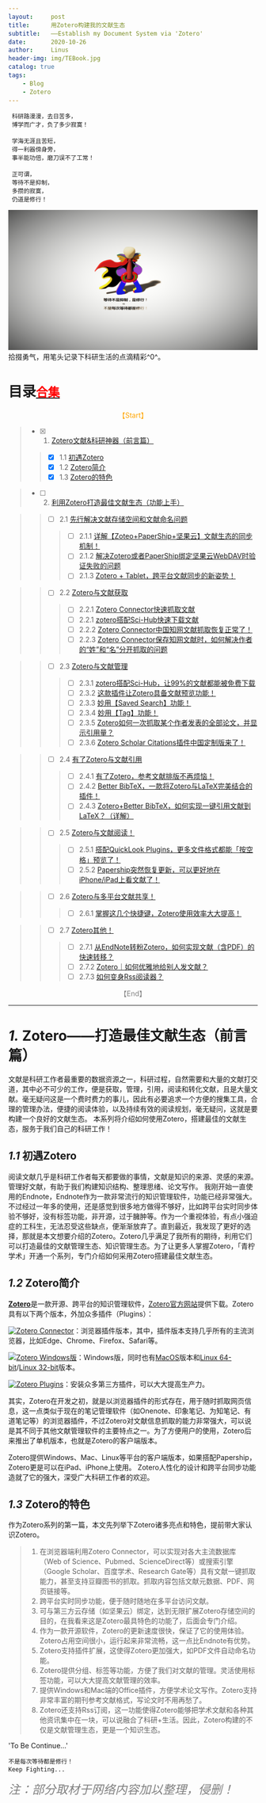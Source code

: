 ```yaml
---
layout:     post
title:      用Zotero构建我的文献生态
subtitle:   ——Establish my Document System via 'Zotero'
date:       2020-10-26
author:     Linus
header-img: img/TEBook.jpg
catalog: true
tags:
    - Blog
    - Zotero
---
```


```
 科研路漫漫，去日苦多，
 博学而广才，负了多少寂寞！
 
 学海无涯且苦短，
 得一利器傍身旁，
 事半能功倍，磨刀误不了工常！
 
 正可谓，
 等待不是抑制，
 多攒的寂寞，
 仍道是修行！ 
```
<img src="https://raw.githubusercontent.com/linuskirt/ipic/master/700Linus/LiEFEL_bg2.png" alt="LE's Logo" align="bottom" />
拾掇勇气，用笔头记录下科研生活的点滴精彩^0^。

# 目录[<font color=red face="黑体" size=5>合集</font>](https://mp.weixin.qq.com/s?__biz=MzAxNzgyMDg0MQ==&mid=2650457775&idx=1&sn=5393850aa646cf1e1f28e844f2d6738c&chksm=83d1db69b4a6527fb813cf5b1f335eee310cc5f1383e504e42d9563d2ccecdf8c74b346416b6#rd)

<center><font color=orange>【Start】</font></center>

> - [x] 1. <a href="#1.0">Zotero文献&科研神器（前言篇）</a>
>> - [x] 1.1 <a href="#1.1">初遇Zotero</a>
>> - [x] 1.2 <a href="#1.2">Zotero简介</a>
>> - [x] 1.3 <a href="#1.3">Zotero的特色</a>

> - [ ] 2. <a href="#2.0">利用Zotero打造最佳文献生态（功能上手）</a>

>> - [ ] 2.1 <a href="#2.1">先行解决文献存储空间和文献命名问题</a>
>>> - [ ] 2.1.1 <a href="#2.1.1">详解【Zoteo+PaperShip+坚果云】文献生态的同步机制！</a>
>>> - [ ] 2.1.2 <a href="#2.1.2">解决Zotero或者PaperShip绑定坚果云WebDAV时验证失败的问题</a>
>>> - [ ] 2.1.3 <a href="#2.1.3">Zotero + Tablet，跨平台文献同步的新姿势！</a>

>> - [ ] 2.2 <a href="#2.2">Zotero与文献获取</a>
>>> - [ ] 2.2.1 <a href="#2.2.1">Zotero Connector快速抓取文献</a>
>>> - [ ] 2.2.1 <a href="#2.2.1">zotero搭配Sci-Hub快速下载文献</a>
>>> - [ ] 2.2.2 <a href="#2.2.2">Zotero Connector中国知网文献抓取恢复正常了！</a>
>>> - [ ] 2.2.3 <a href="#2.2.3">Zotero Connector保存知网文献时，如何解决作者的“姓”和“名”分开抓取的问题</a>

>> - [ ] 2.3 <a href="#2.3">Zotero与文献管理</a>
>>> - [ ] 2.3.1 <a href="#2.3.1">zotero搭配Sci-Hub，让99%的文献都能被免费下载</a>
>>> - [ ] 2.3.2 <a href="#2.3.2">这款插件让Zotero具备文献预览功能！</a>
>>> - [ ] 2.3.3 <a href="#2.3.3">妙用【Saved Search】功能！</a>
>>> - [ ] 2.3.4 <a href="#2.3.4">妙用【Tag】功能！</a>
>>> - [ ] 2.3.5 <a href="#2.3.5">Zotero如何一次抓取某个作者发表的全部论文，并显示引用量？</a>
>>> - [ ] 2.3.6 <a href="#2.3.6">Zotero Scholar Citations插件中国定制版来了！</a>

>> - [ ] 2.4 <a href="#2.4">有了Zotero与文献引用</a>
>>> - [ ] 2.4.1 <a href="#2.4.1">有了Zotero，参考文献排版不再烦恼！</a>
>>> - [ ] 2.4.2 <a href="#2.4.2">Better BibTeX，一款将Zotero与LaTeX完美结合的插件！</a>
>>> - [ ] 2.4.3 <a href="#2.4.3">Zotero+Better BibTeX，如何实现一键引用文献到LaTeX？（详解）</a>

>> - [ ] 2.5 <a href="#2.5">Zotero与文献阅读！</a>
>>> - [ ] 2.5.1 <a href="#2.5.1">搭配QuickLook Plugins，更多文件格式都能「按空格」预览了！</a>
>>> - [ ] 2.5.2 <a href="#2.5.2">Papership突然恢复更新，可以更好地在iPhone/iPad上看文献了！</a>

>> - [ ] 2.6 <a href="#2.6">Zotero与多平台文献共享！</a>
>>> - [ ] 2.6.1 <a href="#2.6.1">掌握这几个快捷键，Zotero使用效率大大提高！</a>

>> - [ ] 2.7 <a href="#2.7">Zotero其他！</a>
>>> - [ ] 2.7.1 <a href="#2.7.1">从EndNote转粉Zotero，如何实现文献（含PDF）的快速转移？</a>
>>> - [ ] 2.7.2 <a href="#2.7.2">Zotero｜如何优雅地给别人发文献？</a>
>>> - [ ] 2.7.3 <a href="#2.7.3">如何变身Rss阅读器？</a>

<center><font color=gray>【End】</font></center>

--------

 # *1.* <a name="1.0">Zotero——打造最佳文献生态（前言篇）</a>
文献是科研工作者最重要的数据资源之一，科研过程，自然需要和大量的文献打交道，其中必不可少的工作，便是获取，管理，引用，阅读和转化文献，且是大量文献。毫无疑问这是一个费时费力的事儿，因此有必要追求一个方便的搜集工具，合理的管理办法，便捷的阅读体验，以及持续有效的阅读规划，毫无疑问，这就是要构建一个良好的文献生态。
本系列将介绍如何使用Zotero，搭建最佳的文献生态，服务于我们自己的科研工作！

## *1.1* <a name="1.1">初遇Zotero</a>

阅读文献几乎是科研工作者每天都要做的事情，文献是知识的来源、灵感的来源。管理好文献，有助于我们构建知识结构、整理思绪、论文写作。
我刚开始一直使用的Endnote，Endnote作为一款非常流行的知识管理软件，功能已经非常强大。不过经过一年多的使用，还是感觉到很多地方做得不够好，比如跨平台实时同步体验不够好，没有标签功能，非开源，过于臃肿等。作为一个重视体验，有点小强迫症的工科生，无法忍受这些缺点，便渐渐放弃了。直到最近，我发现了更好的选择，那就是本文想要介绍的Zotero。Zotero几乎满足了我所有的期待，利用它们可以打造最佳的文献管理生态、知识管理生态。为了让更多人掌握Zotero，「青柠学术」开通一个系列，专门介绍如何采用Zotero搭建最佳文献生态。

## *1.2* <a name="1.2">Zotero简介</a>
[**Zotero**](https://www.zotero.org)是一款开源、跨平台的知识管理软件，[Zotero官方网站](https://www.zotero.org/download/)提供下载。Zotero具有以下两个版本，外加众多插件（Plugins）：

[<img src="https://www.zotero.org/static/images/icons/edge-icon-112@2x.png" alt="Zotero Connector" width="30" align="bottom" />](https://microsoftedge.microsoft.com/addons/detail/nmhdhpibnnopknkmonacoephklnflpho)：浏览器插件版本，其中，插件版本支持几乎所有的主流浏览器，比如Edge、Chrome、Firefox、Safari等。

[<img src="https://www.zotero.org/static/images/icons/zotero-icon-147-160@2x.png" alt="Zotero Windows版" width="30" align="bottom" />](https://www.zotero.org/download/client/dl?channel=release&platform=win32)：Windows版，同时也有[MacOS](https://www.zotero.org/download/client/dl?channel=release&platform=mac)版本和[Linux 64-bit](https://www.zotero.org/download/client/dl?channel=release&platform=linux-x86_64)/[Linux 32-bit](https://www.zotero.org/download/client/dl?channel=release&platform=linux-i686)版本。

[<img src="https://www.zotero.org/static/images/icons/plugins-icon.svg" alt="Zotero Plugins" width="30" align="bottom" />](https://www.zotero.org/support/plugins)：安装众多第三方插件，可以大大提高生产力。

其实，Zotero在开发之初，就是以浏览器插件的形式存在，用于随时抓取网页信息，这一点类似于现在的笔记管理软件（如Onenote、印象笔记、为知笔记、有道笔记等）的浏览器插件，不过Zotero对文献信息抓取的能力非常强大，可以说是其不同于其他文献管理软件的主要特点之一。为了方便用户的使用，Zotero后来推出了单机版本，也就是Zotero的客户端版本。

Zotero提供Windows、Mac、Linux等平台的客户端版本，如果搭配Papership，Zotero更是可以在iPad、iPhone上使用。
Zotero人性化的设计和跨平台同步功能造就了它的强大，深受广大科研工作者的欢迎。

## *1.3* <a name="1.3">Zotero的特色</a>

作为Zotero系列的第一篇，本文先列举下Zotero诸多亮点和特色，提前带大家认识Zotero。
> 1. 在浏览器端利用Zotero Connector，可以实现对各大主流数据库（Web of Science、Pubmed、ScienceDirect等）或搜索引擎（Google Scholar、百度学术、Research Gate等）具有文献一键抓取能力，甚至支持豆瓣图书的抓取。抓取内容包括文献元数据、PDF、网页链接等。
> 2. 跨平台实时同步功能，便于随时随地在多平台访问文献。
> 3. 可与第三方云存储（如坚果云）绑定，达到无限扩展Zotero存储空间的目的，在我看来这是Zotero最具特色的功能了，后面会专门介绍。
> 4. 作为一款开源软件，Zotero的更新速度很快，保证了它的使用体验。Zotero占用空间很小，运行起来非常流畅，这一点比Endnote有优势。
> 5. Zotero支持插件扩展，这使得Zotero更加强大，如PDF文件自动命名功能。
> 6. Zotero提供分组、标签等功能，方便了我们对文献的管理。灵活使用标签功能，可以大大提高文献管理的效率。
> 7. 提供Windows和Mac端的Office插件，方便学术论文写作。Zotero支持非常丰富的期刊参考文献格式，写论文时不用再愁了。
> 8. Zotero还支持Rss订阅，这一功能使得Zotero能够把学术文献和各种其他资讯集中在一块，可以说融合了科研+生活。因此，Zotero构建的不仅是文献管理生态，更是一个知识生态。

'To Be Continue...'

```
不是每次等待都是修行！
Keep Fighting...
```
*<font size=5 color=gray>注：部分取材于网络内容加以整理，侵删！</font>*
